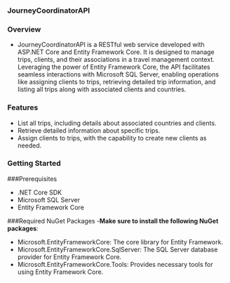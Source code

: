 ### JourneyCoordinatorAPI
### Overview
- JourneyCoordinatorAPI is a RESTful web service developed with ASP.NET Core and Entity Framework Core. It is designed to manage trips, clients, and their associations in a travel management context. Leveraging the power of Entity Framework Core, the API facilitates seamless interactions with Microsoft SQL Server, enabling operations like assigning clients to trips, retrieving detailed trip information, and listing all trips along with associated clients and countries.

### Features
- List all trips, including details about associated countries and clients.
- Retrieve detailed information about specific trips.
- Assign clients to trips, with the capability to create new clients as needed.

### Getting Started
###Prerequisites
- .NET Core SDK
- Microsoft SQL Server
- Entity Framework Core

###Required NuGet Packages
-**Make sure to install the following NuGet packages**:

- Microsoft.EntityFrameworkCore: The core library for Entity Framework.
- Microsoft.EntityFrameworkCore.SqlServer: The SQL Server database provider for Entity Framework Core.
- Microsoft.EntityFrameworkCore.Tools: Provides necessary tools for using Entity Framework Core.
